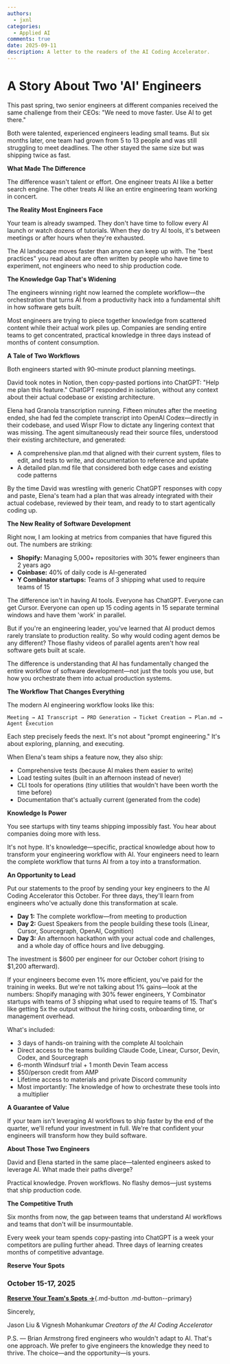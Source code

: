 ```yaml
---
authors:
  - jxnl
categories:
  - Applied AI
comments: true
date: 2025-09-11
description: A letter to the readers of the AI Coding Accelerator.
---
```


# A Story About Two 'AI' Engineers

This past spring, two senior engineers at different companies received the same challenge from their CEOs: "We need to move faster. Use AI to get there."

<!-- more -->

Both were talented, experienced engineers leading small teams. But six months later, one team had grown from 5 to 13 people and was still struggling to meet deadlines. The other stayed the same size but was shipping twice as fast.

**What Made The Difference**

The difference wasn't talent or effort. One engineer treats AI like a better search engine. The other treats AI like an entire engineering team working in concert.

**The Reality Most Engineers Face**

Your team is already swamped. They don't have time to follow every AI launch or watch dozens of tutorials. When they do try AI tools, it's between meetings or after hours when they're exhausted.

The AI landscape moves faster than anyone can keep up with. The "best practices" you read about are often written by people who have time to experiment, not engineers who need to ship production code.

**The Knowledge Gap That's Widening**

The engineers winning right now learned the complete workflow—the orchestration that turns AI from a productivity hack into a fundamental shift in how software gets built.

Most engineers are trying to piece together knowledge from scattered content while their actual work piles up. Companies are sending entire teams to get concentrated, practical knowledge in three days instead of months of content consumption.

**A Tale of Two Workflows**

Both engineers started with 90-minute product planning meetings.

David took notes in Notion, then copy-pasted portions into ChatGPT: "Help me plan this feature." ChatGPT responded in isolation, without any context about their actual codebase or existing architecture.

Elena had Granola transcription running. Fifteen minutes after the meeting ended, she had fed the complete transcript into OpenAI Codex—directly in their codebase, and used Wispr Flow to dictate any lingering context that was missing. The agent simultaneously read their source files, understood their existing architecture, and generated:

- A comprehensive plan.md that aligned with their current system, files to edit, and tests to write, and documentation to reference and update
- A detailed plan.md file that considered both edge cases and existing code patterns

By the time David was wrestling with generic ChatGPT responses with copy and paste, Elena's team had a plan that was already integrated with their actual codebase, reviewed by their team, and ready to to start agentically coding up.

**The New Reality of Software Development**

Right now, I am looking at metrics from companies that have figured this out. The numbers are striking:

- **Shopify:** Managing 5,000+ repositories with 30% fewer engineers than 2 years ago
- **Coinbase:** 40% of daily code is AI-generated
- **Y Combinator startups:** Teams of 3 shipping what used to require teams of 15

The difference isn't in having AI tools. Everyone has ChatGPT. Everyone can get Cursor. Everyone can open up 15 coding agents in 15 separate terminal windows and have them 'work' in parallel.

But if you're an engineering leader, you've learned that AI product demos rarely translate to production reality. So why would coding agent demos be any different? Those flashy videos of parallel agents aren't how real software gets built at scale.

The difference is understanding that AI has fundamentally changed the entire workflow of software development—not just the tools you use, but how you orchestrate them into actual production systems.

**The Workflow That Changes Everything**

The modern AI engineering workflow looks like this:

```text
Meeting → AI Transcript → PRD Generation → Ticket Creation → Plan.md → Agent Execution
```

Each step precisely feeds the next. It's not about "prompt engineering." It's about exploring, planning, and executing.

When Elena's team ships a feature now, they also ship:

- Comprehensive tests (because AI makes them easier to write)
- Load testing suites (built in an afternoon instead of never)
- CLI tools for operations (tiny utilities that wouldn't have been worth the time before)
- Documentation that's actually current (generated from the code)

**Knowledge Is Power**

You see startups with tiny teams shipping impossibly fast. You hear about companies doing more with less.

It's not hype. It's knowledge—specific, practical knowledge about how to transform your engineering workflow with AI. Your engineers need to learn the complete workflow that turns AI from a toy into a transformation.

**An Opportunity to Lead**

Put our statements to the proof by sending your key engineers to the AI Coding Accelerator this October. For three days, they'll learn from engineers who've actually done this transformation at scale.

- **Day 1:** The complete workflow—from meeting to production
- **Day 2:** Guest Speakers from the people building these tools (Linear, Cursor, Sourcegraph, OpenAI, Cognition)
- **Day 3:** An afternoon hackathon with your actual code and challenges, and a whole day of office hours and live debugging.

The investment is $600 per engineer for our October cohort (rising to $1,200 afterward).

If your engineers become even 1% more efficient, you've paid for the training in weeks. But we're not talking about 1% gains—look at the numbers: Shopify managing with 30% fewer engineers, Y Combinator startups with teams of 3 shipping what used to require teams of 15. That's like getting 5x the output without the hiring costs, onboarding time, or management overhead.

What's included:

- 3 days of hands-on training with the complete AI toolchain
- Direct access to the teams building Claude Code, Linear, Cursor, Devin, Codex, and Sourcegraph
- 6-month Windsurf trial + 1 month Devin Team access
- $50/person credit from AMP
- Lifetime access to materials and private Discord community
- Most importantly: The knowledge of how to orchestrate these tools into a multiplier

**A Guarantee of Value**

If your team isn't leveraging AI workflows to ship faster by the end of the quarter, we'll refund your investment in full. We're that confident your engineers will transform how they build software.

**About Those Two Engineers**

David and Elena started in the same place—talented engineers asked to leverage AI. What made their paths diverge?

Practical knowledge. Proven workflows. No flashy demos—just systems that ship production code.

**The Competitive Truth**

Six months from now, the gap between teams that understand AI workflows and teams that don't will be insurmountable.

Every week your team spends copy-pasting into ChatGPT is a week your competitors are pulling further ahead. Three days of learning creates months of competitive advantage.

**Reserve Your Spots**

### October 15-17, 2025

[**Reserve Your Team's Spots →**](https://maven.com/nila/ai-coding-accelerator?promoCode=earlybird){.md-button .md-button--primary}

Sincerely,

Jason Liu & Vignesh Mohankumar
*Creators of the AI Coding Accelerator*

P.S. — Brian Armstrong fired engineers who wouldn't adapt to AI. That's one approach. We prefer to give engineers the knowledge they need to thrive. The choice—and the opportunity—is yours.
